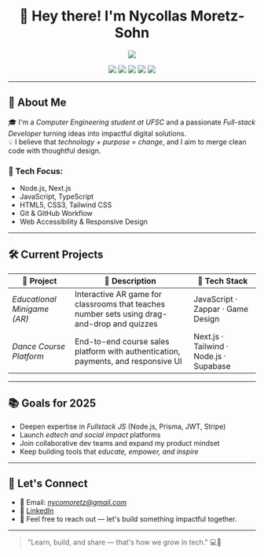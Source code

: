 <h1 align="center">👋 Hey there! I'm Nycollas Moretz-Sohn</h1>

<p align="center">
  <img src="https://readme-typing-svg.herokuapp.com/?lines=Full-stack+Developer;Tech+Enthusiast+💡;Always+learning+and+building&center=true&width=600&height=45">
</p>

<p align="center">
  <img src="https://img.shields.io/badge/Code-JavaScript-informational?style=flat&logo=javascript&logoColor=white&color=F7DF1E"/>
  <img src="https://img.shields.io/badge/Code-TypeScript-informational?style=flat&logo=typescript&logoColor=white&color=3178C6"/>
  <img src="https://img.shields.io/badge/Framework-Next.js-black?style=flat&logo=next.js"/>
  <img src="https://img.shields.io/badge/Style-TailwindCSS-06B6D4?style=flat&logo=tailwindcss&logoColor=white"/>
  <img src="https://img.shields.io/badge/AR-Zappar-FF4081?style=flat"/>
</p>

---

## 🚀 About Me

🎓 I'm a *Computer Engineering student at UFSC* and a passionate *Full-stack Developer* turning ideas into impactful digital solutions.  
💡 I believe that *technology + purpose = change*, and I aim to merge clean code with thoughtful design.

### 🔧 Tech Focus:
- Node.js, Next.js  
- JavaScript, TypeScript  
- HTML5, CSS3, Tailwind CSS  
- Git & GitHub Workflow  
- Web Accessibility & Responsive Design

---

## 🛠️ Current Projects

| 💼 Project | 📌 Description | 🔧 Tech Stack |
|-----------|----------------|---------------|
| *Educational Minigame (AR)* | Interactive AR game for classrooms that teaches number sets using drag-and-drop and quizzes | JavaScript · Zappar · Game Design |
| *Dance Course Platform* | End-to-end course sales platform with authentication, payments, and responsive UI | Next.js · Tailwind · Node.js · Supabase |

---

## 📚 Goals for 2025

- Deepen expertise in *Fullstack JS* (Node.js, Prisma, JWT, Stripe)  
- Launch *edtech and social impact* platforms  
- Join collaborative dev teams and expand my product mindset  
- Keep building tools that *educate, empower, and inspire*

---



## 🤝 Let's Connect

- 📧 Email: *nycomoretz@gmail.com*  
- 💼 [LinkedIn](https://www.linkedin.com/in/nycollas-ramos-114248310)  
- 💬 Feel free to reach out — let's build something impactful together.

---

> "Learn, build, and share — that's how we grow in tech." 💻🚀
